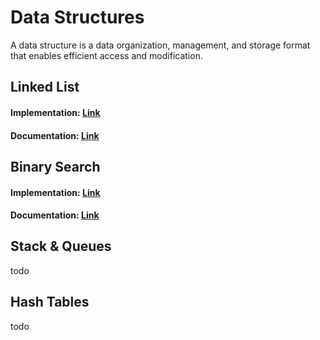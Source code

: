 # Data Structures
A data structure is a data organization, management, and storage format that enables efficient access and modification.


## Linked List
#### Implementation: [Link](implementation/LinkedList.js)
#### Documentation: [Link](documentation/LinkedList.md)


## Binary Search
#### Implementation: [Link](implementation/BinarySearch.js)
#### Documentation: [Link](documentation/BinarySearch.md)


## Stack & Queues
todo


## Hash Tables
todo

